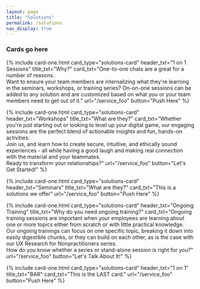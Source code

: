 ```yaml
---
layout: page
title: "Solutions"
permalink: /solutions
nav_display: true
---
```


### Cards go here

<div class="card-group">
{% include card-one.html
  card_type="solutions-card" 
  header_txt="1 on 1 Sessions" 
  title_txt="Why?"
  card_txt="One-to-one chats are a great for a number of reasons. </br> Want to ensure your team members are internalizing what they're learning in the seminars, workshops, or training series? On-on-one sessions can be added to any solution and are customized based on what you or your team members need to get out of it."
  url="/service_foo"
  button="Push Here"
 %}

 {% include card-one.html
  card_type="solutions-card" 
  header_txt="Workshops" 
  title_txt="What are they?"
  card_txt="Whether you're just starting out or looking to level up your digital game, our engaging sessions are the perfect blend of actionable insights and fun, hands-on activities. </br> Join us, and learn how to create secure, intuitive, and ethically sound experiences - all while having a good laugh and making real connection with the material and your teammates. </br> Ready to transform your relationships?"
  url="/service_foo"
  button="Let's Get Started!"
 %}

 {% include card-one.html
  card_type="solutions-card" 
  header_txt="Seminars" 
  title_txt="What are they?"
  card_txt="This is a solutions we offer"
  url="/service_foo"
  button="Push Here"
 %}
</div>

<div class="card-group">
  {% include card-one.html
  card_type="solutions-card" 
  header_txt="Ongoing Training" 
  title_txt="Why do you need ongoing training?"
  card_txt="Ongoing training sessions are important when your employees are learning about one or more topics either from scratch or with little practical knowledge. Our ongoing trainings can focus on one specific topic, breaking it down into easily digestible chunks, or they can build on each other, as is the case with our UX Research for Nonpractitioners series. </br> How do you know whether a series or stand-alone session is right for you?"
  url="/service_foo"
  button="Let's Talk About It!"
 %}

 {% include card-one.html
  card_type="solutions-card" 
  header_txt="1 on 1" 
  title_txt="BAR"
  card_txt="This is the LAST card."
  url="/service_foo"
  button="Push Here"
 %}
 </div>